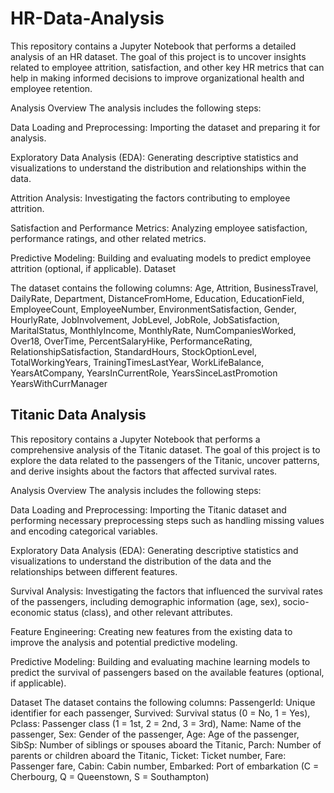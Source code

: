 # HR-Data-Analysis

This repository contains a Jupyter Notebook that performs a detailed analysis of an HR dataset. The goal of this project is to uncover insights related to employee attrition, satisfaction, and other key HR metrics that can help in making informed decisions to improve organizational health and employee retention.

Analysis Overview
The analysis includes the following steps:

Data Loading and Preprocessing: Importing the dataset and preparing it for analysis.

Exploratory Data Analysis (EDA): Generating descriptive statistics and visualizations to understand the distribution and relationships within the data.

Attrition Analysis: Investigating the factors contributing to employee attrition.

Satisfaction and Performance Metrics: Analyzing employee satisfaction, performance ratings, and other related metrics.

Predictive Modeling: Building and evaluating models to predict employee attrition (optional, if applicable).
Dataset



The dataset contains the following columns:
Age,
Attrition,
BusinessTravel,
DailyRate,
Department,
DistanceFromHome,
Education,
EducationField,
EmployeeCount,
EmployeeNumber,
EnvironmentSatisfaction,
Gender,
HourlyRate,
JobInvolvement,
JobLevel,
JobRole,
JobSatisfaction,
MaritalStatus,
MonthlyIncome,
MonthlyRate,
NumCompaniesWorked,
Over18,
OverTime,
PercentSalaryHike,
PerformanceRating,
RelationshipSatisfaction,
StandardHours,
StockOptionLevel,
TotalWorkingYears,
TrainingTimesLastYear,
WorkLifeBalance,
YearsAtCompany,
YearsInCurrentRole,
YearsSinceLastPromotion
YearsWithCurrManager



## Titanic Data Analysis
This repository contains a Jupyter Notebook that performs a comprehensive analysis of the Titanic dataset. The goal of this project is to explore the data related to the passengers of the Titanic, uncover patterns, and derive insights about the factors that affected survival rates.

Analysis Overview
The analysis includes the following steps:

Data Loading and Preprocessing: Importing the Titanic dataset and performing necessary preprocessing steps such as handling missing values and encoding categorical variables.

Exploratory Data Analysis (EDA): Generating descriptive statistics and visualizations to understand the distribution of the data and the relationships between different features.

Survival Analysis: Investigating the factors that influenced the survival rates of the passengers, including demographic information (age, sex), socio-economic status (class), and other relevant attributes.

Feature Engineering: Creating new features from the existing data to improve the analysis and potential predictive modeling.

Predictive Modeling: Building and evaluating machine learning models to predict the survival of passengers based on the available features (optional, if applicable).


Dataset
The dataset contains the following columns:
PassengerId: Unique identifier for each passenger,
Survived: Survival status (0 = No, 1 = Yes),
Pclass: Passenger class (1 = 1st, 2 = 2nd, 3 = 3rd),
Name: Name of the passenger,
Sex: Gender of the passenger,
Age: Age of the passenger,
SibSp: Number of siblings or spouses aboard the Titanic,
Parch: Number of parents or children aboard the Titanic,
Ticket: Ticket number,
Fare: Passenger fare,
Cabin: Cabin number,
Embarked: Port of embarkation (C = Cherbourg, Q = Queenstown, S = Southampton)
